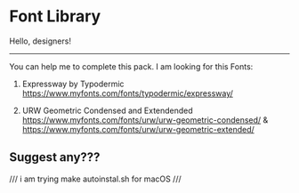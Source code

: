 # Font Library

Hello, designers! 

------------------------------------------------------------------------------------------------------------------------
You can help me to complete this pack.
I am looking for this Fonts:

1. Expressway by Typodermic https://www.myfonts.com/fonts/typodermic/expressway/

2. URW Geometric Condensed and Extendended https://www.myfonts.com/fonts/urw/urw-geometric-condensed/ & https://www.myfonts.com/fonts/urw/urw-geometric-extended/

Suggest any???
------------------------------------------------------------------------------------------------------------------------

/// i am trying make autoinstal.sh for macOS ///
